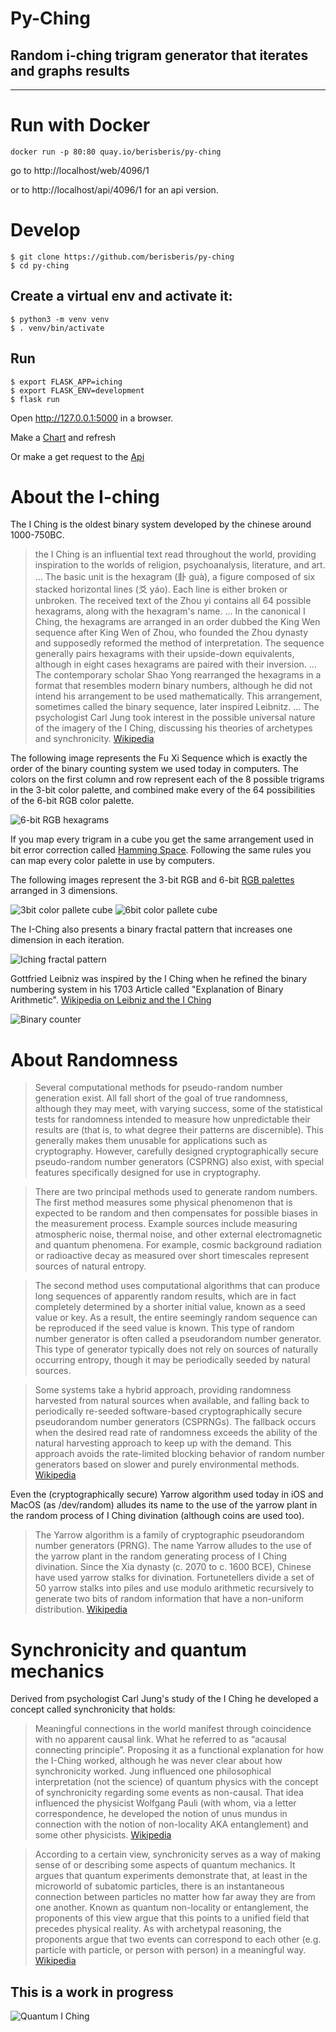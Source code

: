 # Py-Ching

## Random i-ching trigram generator that iterates and graphs results

---
# Run with Docker

```
docker run -p 80:80 quay.io/berisberis/py-ching 
```
go to http://localhost/web/4096/1

or to http://localhost/api/4096/1 for an api version.

# Develop
``` 
$ git clone https://github.com/berisberis/py-ching
$ cd py-ching
```
## Create a virtual env and activate it:
```
$ python3 -m venv venv
$ . venv/bin/activate
```
## Run
```
$ export FLASK_APP=iching
$ export FLASK_ENV=development
$ flask run
```
Open http://127.0.0.1:5000 in a browser.

Make a [Chart](http://127.0.0.1:5000/web/4096/1) and refresh

Or make a get request to the [Api](http://127.0.0.1:5000/api/4096/4)

# About the I-ching
The I Ching is the oldest binary system developed by the chinese around 1000-750BC.
> the I Ching is an influential text read throughout the world, providing inspiration to the worlds of religion, psychoanalysis, literature, and art.
... The basic unit is the hexagram (卦 guà), a figure composed of six stacked horizontal lines (爻 yáo). Each line is either broken or unbroken. The received text of the Zhou yi contains all 64 possible hexagrams, along with the hexagram's name.
... In the canonical I Ching, the hexagrams are arranged in an order dubbed the King Wen sequence after King Wen of Zhou, who founded the Zhou dynasty and supposedly reformed the method of interpretation. The sequence generally pairs hexagrams with their upside-down equivalents, although in eight cases hexagrams are paired with their inversion.
... The contemporary scholar Shao Yong rearranged the hexagrams in a format that resembles modern binary numbers, although he did not intend his arrangement to be used mathematically. This arrangement, sometimes called the binary sequence, later inspired Leibnitz.
... The psychologist Carl Jung took interest in the possible universal nature of the imagery of the I Ching, discussing his theories of archetypes and synchronicity.
[Wikipedia](https://en.wikipedia.org/wiki/I_Ching)

The following image represents the Fu Xi Sequence which is exactly the order of the binary counting system we used today in computers.
The colors on the first column and row represent each of the 8 possible trigrams in the 3-bit color palette, and combined make every of the 64 possibilities of the 6-bit RGB color palette. 

![6-bit RGB hexagrams](https://fractaluniverse.files.wordpress.com/2019/03/screen-shot-2019-03-14-at-2.59.21-pm.png)

If you map every trigram in a cube you get the same arrangement used in bit error correction called [Hamming Space](https://en.wikipedia.org/wiki/Hamming_space).
Following the same rules you can map every color palette in use by computers. 

The following images represent the 3-bit RGB and 6-bit [RGB palettes](https://en.wikipedia.org/wiki/List_of_color_palettes) arranged in 3 dimensions.

![3bit color pallete cube](https://fractaluniverse.files.wordpress.com/2019/03/3-bit_rgb_cube.gif)
![6bit color pallete cube](https://fractaluniverse.files.wordpress.com/2019/03/6-bit_rgb_cube.gif)

The I-Ching also presents a binary fractal pattern that increases one dimension in each iteration.

![Iching fractal pattern](https://fractaluniverse.files.wordpress.com/2019/02/cache_897298771.png)

Gottfried Leibniz was inspired by the I Ching when he refined the binary numbering system in his 1703 Article called "Explanation of Binary Arithmetic". [Wikipedia on Leibniz and the I Ching](https://en.wikipedia.org/wiki/Binary_number#Leibniz_and_the_I_Ching)

![Binary counter](https://fractaluniverse.files.wordpress.com/2019/05/binary_counter.gif)

# About Randomness
> Several computational methods for pseudo-random number generation exist. All fall short of the goal of true randomness, although they may meet, with varying success, some of the statistical tests for randomness intended to measure how unpredictable their results are (that is, to what degree their patterns are discernible). This generally makes them unusable for applications such as cryptography. However, carefully designed cryptographically secure pseudo-random number generators (CSPRNG) also exist, with special features specifically designed for use in cryptography.

> There are two principal methods used to generate random numbers. The first method measures some physical phenomenon that is expected to be random and then compensates for possible biases in the measurement process. Example sources include measuring atmospheric noise, thermal noise, and other external electromagnetic and quantum phenomena. For example, cosmic background radiation or radioactive decay as measured over short timescales represent sources of natural entropy.

>The second method uses computational algorithms that can produce long sequences of apparently random results, which are in fact completely determined by a shorter initial value, known as a seed value or key. As a result, the entire seemingly random sequence can be reproduced if the seed value is known. This type of random number generator is often called a pseudorandom number generator. This type of generator typically does not rely on sources of naturally occurring entropy, though it may be periodically seeded by natural sources.

> Some systems take a hybrid approach, providing randomness harvested from natural sources when available, and falling back to periodically re-seeded software-based cryptographically secure pseudorandom number generators (CSPRNGs). The fallback occurs when the desired read rate of randomness exceeds the ability of the natural harvesting approach to keep up with the demand. This approach avoids the rate-limited blocking behavior of random number generators based on slower and purely environmental methods.
[Wikipedia](https://en.wikipedia.org/wiki/Random_number_generation)

Even the (cryptographically secure) Yarrow algorithm used today in iOS and MacOS (as /dev/random) alludes its name to the use of the yarrow plant in the random process of I Ching divination (although coins are used too).
>The Yarrow algorithm is a family of cryptographic pseudorandom number generators (PRNG). The name Yarrow alludes to the use of the yarrow plant in the random generating process of I Ching divination. Since the Xia dynasty (c. 2070 to c. 1600 BCE), Chinese have used yarrow stalks for divination. Fortunetellers divide a set of 50 yarrow stalks into piles and use modulo arithmetic recursively to generate two bits of random information that have a non-uniform distribution.
[Wikipedia](https://en.wikipedia.org/wiki/Yarrow_algorithm)

# Synchronicity and quantum mechanics

Derived from psychologist Carl Jung's study of the I Ching he developed a concept called synchronicity that holds:
> Meaningful connections in the world manifest through coincidence with no apparent causal link. What he referred to as “acausal connecting principle”. Proposing it as a functional explanation for how the I-Ching worked, although he was never clear about how synchronicity worked.
> Jung influenced one philosophical interpretation (not the science) of quantum physics with the concept of synchronicity regarding some events as non-causal. That idea influenced the physicist Wolfgang Pauli (with whom, via a letter correspondence, he developed the notion of unus mundus in connection with the notion of non-locality AKA entanglement) and some other physicists.
[Wikipedia](https://en.wikipedia.org/wiki/Carl_Jung#Interpretation_of_quantum_mechanics)

> According to a certain view, synchronicity serves as a way of making sense of or describing some aspects of quantum mechanics. It argues that quantum experiments demonstrate that, at least in the microworld of subatomic particles, there is an instantaneous connection between particles no matter how far away they are from one another. Known as quantum non-locality or entanglement, the proponents of this view argue that this points to a unified field that precedes physical reality. As with archetypal reasoning, the proponents argue that two events can correspond to each other (e.g. particle with particle, or person with person) in a meaningful way.
[Wikipedia](https://en.wikipedia.org/wiki/Synchronicity#Quantum_Physics)


## This is a work in progress

![Quantum I Ching](https://fractaluniverse.files.wordpress.com/2019/03/imagen-1481.jpg)